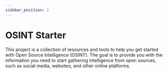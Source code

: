```yaml
---
sidebar_position: 1
---
```


# OSINT Starter

This project is a collection of resources and tools to help you get started with Open Source Intelligence (OSINT). The goal is to provide you with the information you need to start gathering intelligence from open sources, such as social media, websites, and other online platforms.
